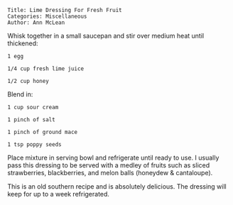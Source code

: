~~~ recipe-info
Title: Lime Dressing For Fresh Fruit
Categories: Miscellaneous
Author: Ann McLean
~~~

Whisk together in a small saucepan and stir over medium heat until thickened:

~~~ recipe-ingredients
1 egg

1/4 cup fresh lime juice

1/2 cup honey
~~~

Blend in:

~~~ recipe-ingredients
1 cup sour cream

1 pinch of salt

1 pinch of ground mace

1 tsp poppy seeds
~~~

Place mixture in serving bowl and refrigerate until ready to use. I usually pass this dressing to be
served with a medley of fruits such as sliced strawberries, blackberries, and melon balls (honeydew
& cantaloupe).

This is an old southern recipe and is absolutely delicious. The dressing will keep for up to a week
refrigerated.

